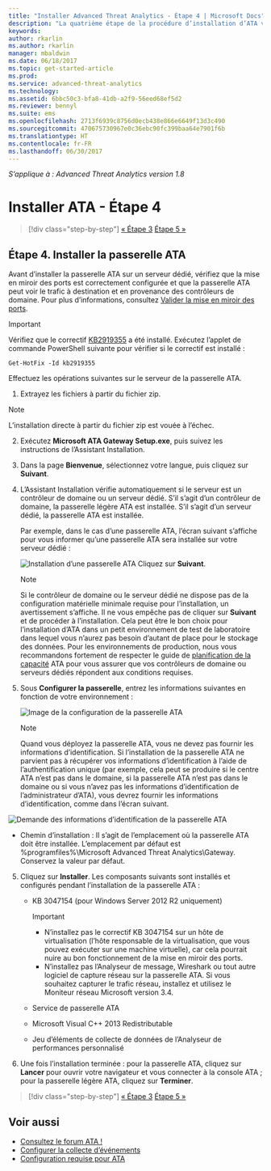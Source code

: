 ```yaml
---
title: "Installer Advanced Threat Analytics - Étape 4 | Microsoft Docs"
description: "La quatrième étape de la procédure d’installation d’ATA vous aide à installer la passerelle ATA."
keywords: 
author: rkarlin
ms.author: rkarlin
manager: mbaldwin
ms.date: 06/18/2017
ms.topic: get-started-article
ms.prod: 
ms.service: advanced-threat-analytics
ms.technology: 
ms.assetid: 6bbc50c3-bfa8-41db-a2f9-56eed68ef5d2
ms.reviewer: bennyl
ms.suite: ems
ms.openlocfilehash: 2713f6939c8756d0ecb438e866e6649f13d3c490
ms.sourcegitcommit: 470675730967e0c36ebc90fc399baa64e7901f6b
ms.translationtype: HT
ms.contentlocale: fr-FR
ms.lasthandoff: 06/30/2017
---
```

*S’applique à : Advanced Threat Analytics version 1.8*



# <a name="install-ata---step-4"></a>Installer ATA - Étape 4

>[!div class="step-by-step"]
[« Étape 3](install-ata-step3.md)
[Étape 5 »](install-ata-step5.md)

## <a name="step-4-install-the-ata-gateway"></a>Étape 4. Installer la passerelle ATA

Avant d’installer la passerelle ATA sur un serveur dédié, vérifiez que la mise en miroir des ports est correctement configurée et que la passerelle ATA peut voir le trafic à destination et en provenance des contrôleurs de domaine. Pour plus d’informations, consultez [Valider la mise en miroir des ports](validate-port-mirroring.md).


> [!IMPORTANT]
> Vérifiez que le correctif [KB2919355](http://support.microsoft.com/kb/2919355/) a été installé.  Exécutez l’applet de commande PowerShell suivante pour vérifier si le correctif est installé :
>
> `Get-HotFix -Id kb2919355`

Effectuez les opérations suivantes sur le serveur de la passerelle ATA.

1.  Extrayez les fichiers à partir du fichier zip. 
> [!NOTE] 
> L’installation directe à partir du fichier zip est vouée à l’échec.

2.  Exécutez **Microsoft ATA Gateway Setup.exe**, puis suivez les instructions de l’Assistant Installation.

3.  Dans la page **Bienvenue**, sélectionnez votre langue, puis cliquez sur **Suivant**.

4.  L’Assistant Installation vérifie automatiquement si le serveur est un contrôleur de domaine ou un serveur dédié. S’il s’agit d’un contrôleur de domaine, la passerelle légère ATA est installée. S’il s’agit d’un serveur dédié, la passerelle ATA est installée. 
    
    Par exemple, dans le cas d’une passerelle ATA, l’écran suivant s’affiche pour vous informer qu’une passerelle ATA sera installée sur votre serveur dédié :
    
    ![Installation d’une passerelle ATA](media/ata-gw-install.png) Cliquez sur **Suivant**.

    > [!NOTE] 
    > Si le contrôleur de domaine ou le serveur dédié ne dispose pas de la configuration matérielle minimale requise pour l’installation, un avertissement s’affiche. Il ne vous empêche pas de cliquer sur **Suivant** et de procéder à l’installation. Cela peut être le bon choix pour l’installation d’ATA dans un petit environnement de test de laboratoire dans lequel vous n’aurez pas besoin d’autant de place pour le stockage des données. Pour les environnements de production, nous vous recommandons fortement de respecter le guide de [planification de la capacité](ata-capacity-planning.md) ATA pour vous assurer que vos contrôleurs de domaine ou serveurs dédiés répondent aux conditions requises.

4.  Sous **Configurer la passerelle**, entrez les informations suivantes en fonction de votre environnement :

    ![Image de la configuration de la passerelle ATA](media/ata-gw-configure.png)

    > [!NOTE]
    > Quand vous déployez la passerelle ATA, vous ne devez pas fournir les informations d’identification. Si l’installation de la passerelle ATA ne parvient pas à récupérer vos informations d’identification à l’aide de l’authentification unique (par exemple, cela peut se produire si le centre ATA n’est pas dans le domaine, si la passerelle ATA n’est pas dans le domaine ou si vous n’avez pas les informations d’identification de l’administrateur d’ATA), vous devrez fournir les informations d’identification, comme dans l’écran suivant. 

  ![Demande des informations d’identification de la passerelle ATA](media/ata-install-credentials.png)

   - Chemin d’installation : Il s’agit de l’emplacement où la passerelle ATA doit être installée. L’emplacement par défaut est %programfiles%\Microsoft Advanced Threat Analytics\Gateway. Conservez la valeur par défaut.
    
5. Cliquez sur **Installer**. Les composants suivants sont installés et configurés pendant l’installation de la passerelle ATA :

    -   KB 3047154 (pour Windows Server 2012 R2 uniquement)

        > [!IMPORTANT]
        > -   N’installez pas le correctif KB 3047154 sur un hôte de virtualisation (l’hôte responsable de la virtualisation, que vous pouvez exécuter sur une machine virtuelle), car cela pourrait nuire au bon fonctionnement de la mise en miroir des ports. 
        > -   N’installez pas l’Analyseur de message, Wireshark ou tout autre logiciel de capture réseau sur la passerelle ATA. Si vous souhaitez capturer le trafic réseau, installez et utilisez le Moniteur réseau Microsoft version 3.4.

    -   Service de passerelle ATA
    -   Microsoft Visual C++ 2013 Redistributable
    -   Jeu d’éléments de collecte de données de l’Analyseur de performances personnalisé

5.  Une fois l’installation terminée : pour la passerelle ATA, cliquez sur **Lancer** pour ouvrir votre navigateur et vous connecter à la console ATA ; pour la passerelle légère ATA, cliquez sur **Terminer**.


>[!div class="step-by-step"]
[« Étape 3](install-ata-step3.md)
[Étape 5 »](install-ata-step5.md)

## <a name="see-also"></a>Voir aussi

- [Consultez le forum ATA !](https://social.technet.microsoft.com/Forums/security/home?forum=mata)
- [Configurer la collecte d’événements](configure-event-collection.md)
- [Configuration requise pour ATA](ata-prerequisites.md)

